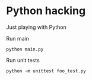 # Python hacking

Just playing with Python

Run main

    python main.py

Run unit tests

    python -m unittest foo_test.py

